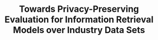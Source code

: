 ---
title: "Towards Privacy-Preserving Evaluation for Information Retrieval Models over Industry Data Sets"
collection: publications
permalink: /publication/airs2017
paperurl: 'http://peilin-yang.github.io/files/pub/AIRS2017.pdf'
citation: '<strong>Peilin Yang</strong> and Hui Fang. Towards Privacy-Preserving Evaluation for Information Retrieval Models Over Industry Data Sets. In In Proceedings of the 13th Asia Information Retrieval Societies Conference (AIRS&#39;2017). Springer International Publishing, Jeju Island, South Korea, 210-221.'
bibtex: '@Inbook{Yang2017,<br>
author={Yang, Peilin<br>
and Zhou, Mianwei<br>
and Chang, Yi<br>
and Zhai, Chengxiang<br>
and Fang, Hui},<br>
title={Towards Privacy-Preserving Evaluation for Information Retrieval Models Over Industry Data Sets},<br>
bookTitle={Information Retrieval Technology: 13th Asia Information Retrieval Societies Conference, AIRS 2017, Jeju Island, South Korea, November 22-24, 2017, Proceedings},<br>
year={2017},<br>
publisher={Springer International Publishing},<br>
address={Cham},<br>
pages={210--221},<br>
doi={10.1007/978-3-319-70145-5_16},<br>
url={https://doi.org/10.1007/978-3-319-70145-5_16}<br>
}'
---